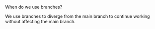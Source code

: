 When do we use branches?

We use branches to diverge from the main branch to continue working without affecting the main branch. 